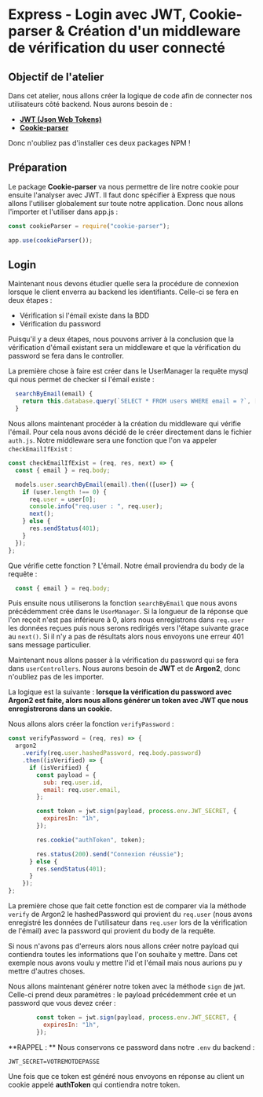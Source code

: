 # Express - Login avec JWT, Cookie-parser & Création d'un middleware de vérification du user connecté

## Objectif de l'atelier

Dans cet atelier, nous allons créer la logique de code afin de connecter nos utilisateurs côté backend. Nous aurons besoin de :

- [**JWT (Json Web Tokens)**](https://www.npmjs.com/package/jsonwebtoken)
- [**Cookie-parser**](https://www.npmjs.com/package/cookie-parser)

Donc n'oubliez pas d'installer ces deux packages NPM !

## Préparation

Le package **Cookie-parser** va nous permettre de lire notre cookie pour ensuite l'analyser avec JWT. Il faut donc spécifier à Express que nous allons l'utiliser globalement sur toute notre application.
Donc nous allons l'importer et l'utiliser dans app.js :

```js
const cookieParser = require("cookie-parser");

app.use(cookieParser());
```

## Login

Maintenant nous devons étudier quelle sera la procédure de connexion lorsque le client enverra au backend les identifiants. Celle-ci se fera en deux étapes :

- Vérification si l'émail existe dans la BDD
- Vérification du password

Puisqu'il y a deux étapes, nous pouvons arriver à la conclusion que la vérification d'émail existant sera un middleware et que la vérification du password se fera dans le controller.


La première chose à faire est créer dans le UserManager la requête mysql qui nous permet de checker si l'émail existe :

```js
  searchByEmail(email) {
    return this.database.query(`SELECT * FROM users WHERE email = ?`, [email]);
  }
```

Nous allons maintenant procéder à la création du middleware qui vérifie l'émail. Pour cela nous avons décidé de le créer directement dans le fichier `auth.js`. Notre middleware sera une fonction que l'on va appeler `checkEmailIfExist` :

```js
const checkEmailIfExist = (req, res, next) => {
  const { email } = req.body;

  models.user.searchByEmail(email).then(([user]) => {
    if (user.length !== 0) {
      req.user = user[0];
      console.info("req.user : ", req.user);
      next();
    } else {
      res.sendStatus(401);
    }
  });
};
```

Que vérifie cette fonction ? L'émail. Notre émail proviendra du body de la requête : 
```js
  const { email } = req.body;
```

Puis ensuite nous utiliserons la fonction `searchByEmail` que nous avons précédemment crée dans le `UserManager`. Si la longueur de la réponse que l'on reçoit n'est pas inférieure à 0, alors nous enregistrons dans `req.user` les données reçues puis nous serons redirigés vers l'étape suivante grace au `next()`. Si il n'y a pas de résultats alors nous envoyons une erreur 401 sans message particulier.


Maintenant nous allons passer à la vérification du password qui se fera dans `userControllers`. Nous aurons besoin de **JWT** et de **Argon2**, donc n'oubliez pas de les importer.


La logique est la suivante : **lorsque la vérification du password avec Argon2 est faite, alors nous allons générer un token avec JWT que nous enregistrerons dans un cookie.**


Nous allons alors créer la fonction `verifyPassword` :

```js
const verifyPassword = (req, res) => {
  argon2
    .verify(req.user.hashedPassword, req.body.password)
    .then((isVerified) => {
      if (isVerified) {
        const payload = {
          sub: req.user.id,
          email: req.user.email,
        };

        const token = jwt.sign(payload, process.env.JWT_SECRET, {
          expiresIn: "1h",
        });

        res.cookie("authToken", token);

        res.status(200).send("Connexion réussie");
      } else {
        res.sendStatus(401);
      }
    });
};
```

La première chose que fait cette fonction est de comparer via la méthode `verify` de Argon2 le hashedPassword qui provient du `req.user` (nous avons enregistré les données de l'utilisateur dans `req.user` lors de la vérification de l'émail) avec la password qui provient du body de la requête.

Si nous n'avons pas d'erreurs alors nous allons créer notre payload qui contiendra toutes les informations que l'on souhaite y mettre. Dans cet exemple nous avons voulu y mettre l'id et l'émail mais nous aurions pu y mettre d'autres choses.


Nous allons maintenant générer notre token avec la méthode `sign` de jwt. Celle-ci prend deux paramètres : le payload précédemment crée et un password que vous devez créer :

```js
        const token = jwt.sign(payload, process.env.JWT_SECRET, {
          expiresIn: "1h",
        });
```


**RAPPEL : ** Nous conservons ce password dans notre `.env` du backend :

```
JWT_SECRET=VOTREMOTDEPASSE
```

Une fois que ce token est généré nous envoyons en réponse au client un cookie appelé **authToken** qui contiendra notre token.

